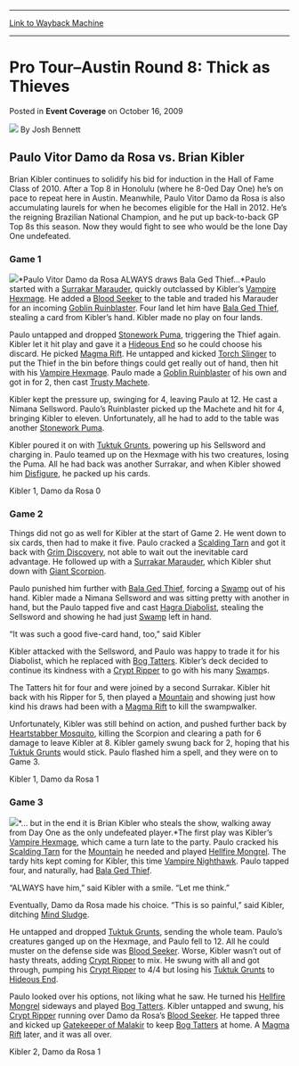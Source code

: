 
---
[Link to Wayback Machine](https://web.archive.org/web/20171030052040/https://magic.wizards.com/en/articles/archive/event-coverage/pro-tour%E2%80%93austin-round-8-thick-thieves-2009-10-16)

[_metadata_:author]:- "Josh Bennett"
[_metadata_:description]:- "Paulo Vitor Damo da Rosa vs. Brian Kibler Brian Kibler continues to solidify his bid for induction in the Hall of Fame Class of 2010. After a Top 8 in Honolulu (where he 8-0ed Day One) he’s on pace to repeat here in Austin. Meanwhile, Paulo Vitor Damo da Rosa is also accumulating laurels for when he becomes eligible for the Hall in 2012. He’s the reigning Brazilian National Champion, and he put up back-to-back GP Top 8s this season. Now they would fight to see who would be the lone Day One undefeated."
[_metadata_:generator]:- "Drupal 7 (http://drupal.org)"
[_metadata_:node]:- "500491"
[_metadata_:publish_date]:- "2009-10-16"
[_metadata_:source]:- "div-main-content"
[_metadata_:title]:- "Pro Tour–Austin Round 8: Thick as Thieves"
[_metadata_:wayback_capture_timestamp]:- "2017-10-30 05:20:40"
[_metadata_:wayback_raw_url]:- "https://web.archive.org/web/20171030052040id_/https://magic.wizards.com/en/articles/archive/event-coverage/pro-tour%E2%80%93austin-round-8-thick-thieves-2009-10-16"
[_metadata_:wayback_url]:- "https://magic.wizards.com/en/articles/archive/event-coverage/pro-tour%E2%80%93austin-round-8-thick-thieves-2009-10-16"
---


Pro Tour–Austin Round 8: Thick as Thieves
=========================================



 Posted in **Event Coverage**
 on October 16, 2009 






![](https://media.magic.wizards.com/styles/auth_small/public/images/person/authorpic_joshbennett.jpg)
By Josh Bennett












Paulo Vitor Damo da Rosa vs. Brian Kibler
-----------------------------------------


Brian Kibler continues to solidify his bid for induction in the Hall of Fame Class of 2010. After a Top 8 in Honolulu (where he 8-0ed Day One) he’s on pace to repeat here in Austin. Meanwhile, Paulo Vitor Damo da Rosa is also accumulating laurels for when he becomes eligible for the Hall in 2012. He’s the reigning Brazilian National Champion, and he put up back-to-back GP Top 8s this season. Now they would fight to see who would be the lone Day One undefeated.


### Game 1


![](https://media.magic.wizards.com/image_legacy_migration/mtg/images/daily/events/ptaus09/r8_damodarosa.jpg)*Paulo Vitor Damo da Rosa ALWAYS draws Bala Ged Thief...*Paulo started with a [Surrakar Marauder](http://gatherer.wizards.com/Pages/Card/Details.aspx?name=Surrakar+Marauder), quickly outclassed by Kibler’s [Vampire Hexmage](http://gatherer.wizards.com/Pages/Card/Details.aspx?name=Vampire+Hexmage). He added a [Blood Seeker](http://gatherer.wizards.com/Pages/Card/Details.aspx?name=Blood+Seeker) to the table and traded his Marauder for an incoming [Goblin Ruinblaster](http://gatherer.wizards.com/Pages/Card/Details.aspx?name=Goblin+Ruinblaster). Four land let him have [Bala Ged Thief](http://gatherer.wizards.com/Pages/Card/Details.aspx?name=Bala+Ged+Thief), stealing a card from Kibler’s hand. Kibler made no play on four lands.


Paulo untapped and dropped [Stonework Puma](http://gatherer.wizards.com/Pages/Card/Details.aspx?name=Stonework+Puma), triggering the Thief again. Kibler let it hit play and gave it a [Hideous End](http://gatherer.wizards.com/Pages/Card/Details.aspx?name=Hideous+End) so he could choose his discard. He picked [Magma Rift](http://gatherer.wizards.com/Pages/Card/Details.aspx?name=Magma+Rift). He untapped and kicked [Torch Slinger](http://gatherer.wizards.com/Pages/Card/Details.aspx?name=Torch+Slinger) to put the Thief in the bin before things could get really out of hand, then hit with his [Vampire Hexmage](http://gatherer.wizards.com/Pages/Card/Details.aspx?name=Vampire+Hexmage). Paulo made a [Goblin Ruinblaster](http://gatherer.wizards.com/Pages/Card/Details.aspx?name=Goblin+Ruinblaster) of his own and got in for 2, then cast [Trusty Machete](http://gatherer.wizards.com/Pages/Card/Details.aspx?name=Trusty+Machete).


Kibler kept the pressure up, swinging for 4, leaving Paulo at 12. He cast a Nimana Sellsword. Paulo’s Ruinblaster picked up the Machete and hit for 4, bringing Kibler to eleven. Unfortunately, all he had to add to the table was another [Stonework Puma](http://gatherer.wizards.com/Pages/Card/Details.aspx?name=Stonework+Puma).


Kibler poured it on with [Tuktuk Grunts](http://gatherer.wizards.com/Pages/Card/Details.aspx?name=Tuktuk+Grunts), powering up his Sellsword and charging in. Paulo teamed up on the Hexmage with his two creatures, losing the Puma. All he had back was another Surrakar, and when Kibler showed him [Disfigure](http://gatherer.wizards.com/Pages/Card/Details.aspx?name=Disfigure), he packed up his cards.


Kibler 1, Damo da Rosa 0


### Game 2


Things did not go as well for Kibler at the start of Game 2. He went down to six cards, then had to make it five. Paulo cracked a [Scalding Tarn](http://gatherer.wizards.com/Pages/Card/Details.aspx?name=Scalding+Tarn) and got it back with [Grim Discovery](http://gatherer.wizards.com/Pages/Card/Details.aspx?name=Grim+Discovery), not able to wait out the inevitable card advantage. He followed up with a [Surrakar Marauder](http://gatherer.wizards.com/Pages/Card/Details.aspx?name=Surrakar+Marauder), which Kibler shut down with [Giant Scorpion](http://gatherer.wizards.com/Pages/Card/Details.aspx?name=Giant+Scorpion).


Paulo punished him further with [Bala Ged Thief](http://gatherer.wizards.com/Pages/Card/Details.aspx?name=Bala+Ged+Thief), forcing a [Swamp](http://gatherer.wizards.com/Pages/Card/Details.aspx?name=Swamp) out of his hand. Kibler made a Nimana Sellsword and was sitting pretty with another in hand, but the Paulo tapped five and cast [Hagra Diabolist](http://gatherer.wizards.com/Pages/Card/Details.aspx?name=Hagra+Diabolist), stealing the Sellsword and showing he had just [Swamp](http://gatherer.wizards.com/Pages/Card/Details.aspx?name=Swamp) left in hand.


“It was such a good five-card hand, too,” said Kibler


Kibler attacked with the Sellsword, and Paulo was happy to trade it for his Diabolist, which he replaced with [Bog Tatters](http://gatherer.wizards.com/Pages/Card/Details.aspx?name=Bog+Tatters). Kibler’s deck decided to continue its kindness with a [Crypt Ripper](http://gatherer.wizards.com/Pages/Card/Details.aspx?name=Crypt+Ripper) to go with his many [Swamp](http://gatherer.wizards.com/Pages/Card/Details.aspx?name=Swamp)s.


The Tatters hit for four and were joined by a second Surrakar. Kibler hit back with his Ripper for 5, then played a [Mountain](http://gatherer.wizards.com/Pages/Card/Details.aspx?name=Mountain) and showing just how kind his draws had been with a [Magma Rift](http://gatherer.wizards.com/Pages/Card/Details.aspx?name=Magma+Rift) to kill the swampwalker.


Unfortunately, Kibler was still behind on action, and pushed further back by [Heartstabber Mosquito](http://gatherer.wizards.com/Pages/Card/Details.aspx?name=Heartstabber+Mosquito), killing the Scorpion and clearing a path for 6 damage to leave Kibler at 8. Kibler gamely swung back for 2, hoping that his [Tuktuk Grunts](http://gatherer.wizards.com/Pages/Card/Details.aspx?name=Tuktuk+Grunts) would stick. Paulo flashed him a spell, and they were on to Game 3.


Kibler 1, Damo da Rosa 1


### Game 3


![](https://media.magic.wizards.com/image_legacy_migration/mtg/images/daily/events/ptaus09/r8_kibler.jpg)*... but in the end it is Brian Kibler who steals the show, walking away from Day One as the only undefeated player.*The first play was Kibler’s [Vampire Hexmage](http://gatherer.wizards.com/Pages/Card/Details.aspx?name=Vampire+Hexmage), which came a turn late to the party. Paulo cracked his [Scalding Tarn](http://gatherer.wizards.com/Pages/Card/Details.aspx?name=Scalding+Tarn) for the [Mountain](http://gatherer.wizards.com/Pages/Card/Details.aspx?name=Mountain) he needed and played [Hellfire Mongrel](http://gatherer.wizards.com/Pages/Card/Details.aspx?name=Hellfire+Mongrel). The tardy hits kept coming for Kibler, this time [Vampire Nighthawk](http://gatherer.wizards.com/Pages/Card/Details.aspx?name=Vampire+Nighthawk). Paulo tapped four, and naturally, had [Bala Ged Thief](http://gatherer.wizards.com/Pages/Card/Details.aspx?name=Bala+Ged+Thief).


“ALWAYS have him,” said Kibler with a smile. “Let me think.”


Eventually, Damo da Rosa made his choice. “This is so painful,” said Kibler, ditching [Mind Sludge](http://gatherer.wizards.com/Pages/Card/Details.aspx?name=Mind+Sludge).


He untapped and dropped [Tuktuk Grunts](http://gatherer.wizards.com/Pages/Card/Details.aspx?name=Tuktuk+Grunts), sending the whole team. Paulo’s creatures ganged up on the Hexmage, and Paulo fell to 12. All he could muster on the defense side was [Blood Seeker](http://gatherer.wizards.com/Pages/Card/Details.aspx?name=Blood+Seeker). Worse, Kibler wasn’t out of hasty threats, adding [Crypt Ripper](http://gatherer.wizards.com/Pages/Card/Details.aspx?name=Crypt+Ripper) to mix. He swung with all and got through, pumping his [Crypt Ripper](http://gatherer.wizards.com/Pages/Card/Details.aspx?name=Crypt+Ripper) to 4/4 but losing his [Tuktuk Grunts](http://gatherer.wizards.com/Pages/Card/Details.aspx?name=Tuktuk+Grunts) to [Hideous End](http://gatherer.wizards.com/Pages/Card/Details.aspx?name=Hideous+End).


Paulo looked over his options, not liking what he saw. He turned his [Hellfire Mongrel](http://gatherer.wizards.com/Pages/Card/Details.aspx?name=Hellfire+Mongrel) sideways and played [Bog Tatters](http://gatherer.wizards.com/Pages/Card/Details.aspx?name=Bog+Tatters). Kibler untapped and swung, his [Crypt Ripper](http://gatherer.wizards.com/Pages/Card/Details.aspx?name=Crypt+Ripper) running over Damo da Rosa’s [Blood Seeker](http://gatherer.wizards.com/Pages/Card/Details.aspx?name=Blood+Seeker). He tapped three and kicked up [Gatekeeper of Malakir](http://gatherer.wizards.com/Pages/Card/Details.aspx?name=Gatekeeper+of+Malakir) to keep [Bog Tatters](http://gatherer.wizards.com/Pages/Card/Details.aspx?name=Bog+Tatters) at home. A [Magma Rift](http://gatherer.wizards.com/Pages/Card/Details.aspx?name=Magma+Rift) later, and it was all over.


Kibler 2, Damo da Rosa 1








